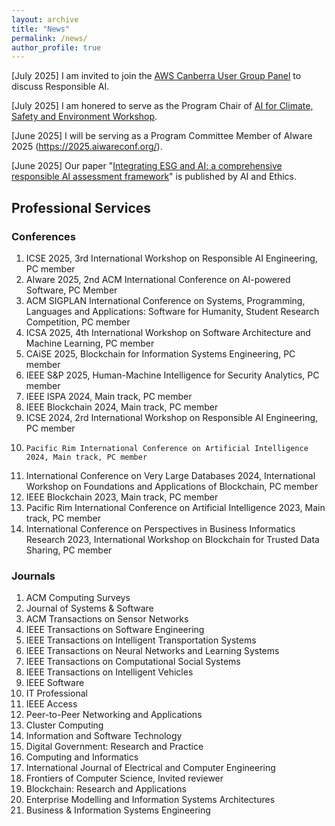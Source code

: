 ```yaml
---
layout: archive
title: "News"
permalink: /news/
author_profile: true
---
```


[July 2025] I am invited to join the [AWS Canberra User Group Panel](https://www.meetup.com/awscbr/events/309077067/) to discuss Responsible AI.

[July 2025] I am honered to serve as the Program Chair of [AI for Climate, Safety and Environment Workshop](https://events.humanitix.com/ai4good-2025).

[June 2025] I will be serving as a Program Committee Member of AIware 2025 (https://2025.aiwareconf.org/).

[June 2025] Our paper "[Integrating ESG and AI: a comprehensive responsible AI assessment framework](https://link.springer.com/article/10.1007/s43681-025-00741-5)" is published by AI and Ethics.

##  Professional Services

### Conferences
1.  ICSE 2025, 3rd International Workshop on Responsible AI Engineering, PC member
2.  AIware 2025, 2nd ACM International Conference on AI-powered Software, PC Member
3.  ACM SIGPLAN International Conference on Systems, Programming, Languages and Applications: Software for Humanity, Student Research Competition, PC member
4.  ICSA 2025, 4th International Workshop on Software Architecture and Machine Learning, PC member
5. 	CAiSE 2025, Blockchain for Information Systems Engineering, PC member
6. 	IEEE S&P 2025, Human-Machine Intelligence for Security Analytics, PC member
7. 	IEEE ISPA 2024, Main track, PC member
8. 	IEEE Blockchain 2024, Main track, PC member
9. 	ICSE 2024, 2rd International Workshop on Responsible AI Engineering, PC member
10. 	Pacific Rim International Conference on Artificial Intelligence 2024, Main track, PC member
11. International Conference on Very Large Databases 2024, International Workshop on Foundations and Applications of Blockchain, PC member
12. IEEE Blockchain 2023, Main track, PC member
13. Pacific Rim International Conference on Artificial Intelligence 2023, Main track, PC member
14. International Conference on Perspectives in Business Informatics Research 2023, ​International Workshop on Blockchain for Trusted Data Sharing, PC member

### Journals

1. ACM Computing Surveys
2. Journal of Systems & Software
3. ACM Transactions on Sensor Networks
4. IEEE Transactions on Software Engineering
5. IEEE Transactions on Intelligent Transportation Systems
6. IEEE Transactions on Neural Networks and Learning Systems
7. IEEE Transactions on Computational Social Systems
8. IEEE Transactions on Intelligent Vehicles
9. IEEE Software
10. IT Professional
11. IEEE Access
12. Peer-to-Peer Networking and Applications
13. Cluster Computing
14. Information and Software Technology
15. Digital Government: Research and Practice
16. Computing and Informatics
17. International Journal of Electrical and Computer Engineering
18. Frontiers of Computer Science, Invited reviewer
19. Blockchain: Research and Applications
20. Enterprise Modelling and Information Systems Architectures
21. Business & Information Systems Engineering
